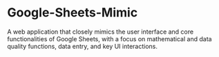 # Google-Sheets-Mimic
A web application that closely mimics the user interface and core functionalities of Google Sheets, with a focus on mathematical and data quality functions, data entry, and key UI interactions.
